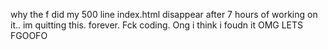 why the f did my 500 line index.html disappear after 7 hours of working on it.. im quitting this. forever. Fck coding.
Ong i think i foudn it OMG LETS FGOOFO
